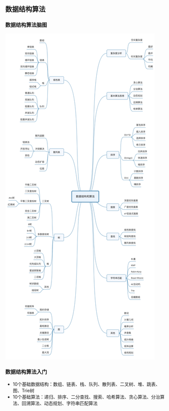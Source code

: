 #

## 数据结构算法

### 数据结构算法脑图

![数据结构算法脑图](./resource/数据结构算法脑图.jpg)

### 数据结构算法入门

* 10个基础数据结构：数组、链表、栈、队列、散列表、二叉树、堆、跳表、图、Trie树
* 10个基础算法：递归、排序、二分查找、搜索、哈希算法、贪心算法、分治算法、回溯算法、动态规划、字符串匹配算法
